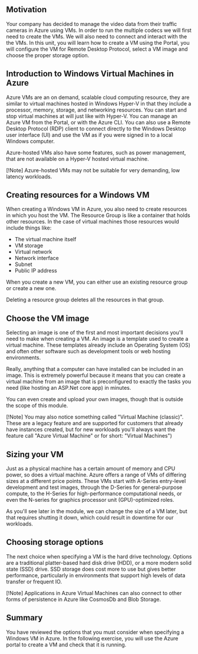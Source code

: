 ## Motivation

Your company has decided to manage the video data from their traffic cameras in Azure using VMs. In order to run the multiple codecs we will first need to create the VMs. We will also need to connect and interact with the the VMs. In this unit, you will learn how to create a VM using the Portal, you will configure the VM for Remote Desktop Protocol, select a VM image and choose the proper storage option.

## Introduction to Windows Virtual Machines in Azure

Azure VMs are an on demand, scalable cloud computing resource, they are similar to virtual machines hosted in Windows Hyper-V in that they include a processor, memory, storage, and networking resources. You can start and stop virtual machines at will just like with Hyper-V. You can manage an Azure VM from the Portal, or with the Azure CLI. You can also use a Remote Desktop Protocol (RDP) client to connect directly to the Windows Desktop user interface (UI) and use the VM as if you were signed in to a local Windows computer.

Azure-hosted VMs also have some features, such as power management, that are not available on a Hyper-V hosted virtual machine.

[!Note] Azure-hosted VMs may not be suitable for very demanding, low latency workloads.

## Creating resources for a Windows VM

When creating a Windows VM in Azure, you also need to create resources in which you host the VM. The Resource Group is like a container that holds other resources. In the case of virtual machines those resources would include things like:

* The virtual machine itself
* VM storage
* Virtual network
* Network interface
* Subnet
* Public IP address

When you create a new VM, you can either use an existing resource group or create a new one.

Deleting a resource group deletes all the resources in that group.

## Choose the VM image

Selecting an image is one of the first and most important decisions you'll need to make when creating a VM. An image is a template used to create a virtual machine. These templates already include an Operating System (OS) and often other software such as development tools or web hosting environments.

Really, anything that a computer can have installed can be included in an image. This is extremely powerful because it means that you can create a virtual machine from an image that is preconfigured to exactly the tasks you need (like hosting an ASP.Net core app) in minutes.

You can even create and upload your own images, though that is outside the scope of this module.

[!Note] You may also notice something called "Virtual Machine (classic)". These are a legacy feature and are supported for customers that already have instances created, but for new workloads you'll always want the feature call "Azure Virtual Machine" or for short: "Virtual Machines")

## Sizing your VM

Just as a physical machine has a certain amount of memory and CPU power, so does a virtual machine. Azure offers a range of VMs of differing sizes at a different price points. These VMs start with A-Series entry-level development and test images, through the D-Series for general-purpose compute, to the H-Series for high-performance computational needs, or even the N-series for graphics processor unit (GPU)-optimized roles.

As you'll see later in the module, we can change the size of a VM later, but that requires shutting it down, which could result in downtime for our workloads.

## Choosing storage options

The next choice when specifying a VM is the hard drive technology. Options are a traditional platter-based hard disk drive (HDD), or a more modern solid state (SSD) drive. SSD storage does cost more to use but gives better performance, particularly in environments that support high levels of data transfer or frequent IO.

[!Note] Applications in Azure Virtual Machines can also connect to other forms of persistence in Azure like CosmosDb and Blob Storage.

## Summary

You have reviewed the options that you must consider when specifying a Windows VM in Azure. In the following exercise, you will use the Azure portal to create a VM and check that it is running.